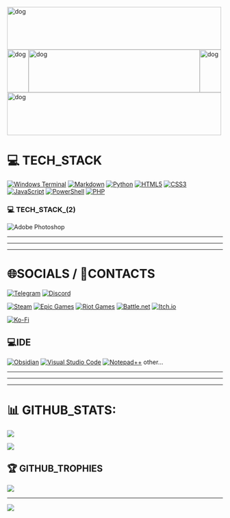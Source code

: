 
<a href="https://github.com/NicoNikoNert"><img src="https://avatars.mds.yandex.net/i?id=319de46b1abd271f493d38ed1af6f0e4_l-5446590-images-thumbs&n=13" width="500" height="100" alt="dog"/></a><br><a href="https://github.com/NicoNikoNert"><img src="https://avatars.mds.yandex.net/i?id=319de46b1abd271f493d38ed1af6f0e4_l-5446590-images-thumbs&n=13" width="50" height="100" alt="dog"/></a><a href="https://github.com/NicoNikoNert"><img src="https://avatars.mds.yandex.net/i?id=319de46b1abd271f493d38ed1af6f0e4_l-5446590-images-thumbs&n=13" width="400" height="100" alt="dog"/></a><a href="https://github.com/NicoNikoNert"><img src="https://avatars.mds.yandex.net/i?id=319de46b1abd271f493d38ed1af6f0e4_l-5446590-images-thumbs&n=13" width="50" height="100" alt="dog"/></a><br><a href="https://github.com/NicoNikoNert"><img src="https://avatars.mds.yandex.net/i?id=319de46b1abd271f493d38ed1af6f0e4_l-5446590-images-thumbs&n=13" width="500" height="100" alt="dog"/></a>


# 💻 TECH_STACK
[![Windows Terminal](https://img.shields.io/badge/Windows%20Terminal-%234D4D4D.svg?style=for-the-badge&logo=windows-terminal&logoColor=white)]()
[![Markdown](https://img.shields.io/badge/markdown-%23000000.svg?style=for-the-badge&logo=markdown&logoColor=white)](https://www.markdownguide.org/)
[![Python](https://img.shields.io/badge/python-3670A0?style=flat-square&logo=python&logoColor=ffdd54)](https://www.python.org/)
[![HTML5](https://img.shields.io/badge/html5-%23E34F26.svg?style=flat-square&logo=html5&logoColor=white)](https://www.w3schools.com/html/)
[![CSS3](https://img.shields.io/badge/css3-%231572B6.svg?style=flat-square&logo=css3&logoColor=white)](https://developer.mozilla.org/ru/docs/Web/CSS)
[![JavaScript](https://img.shields.io/badge/javascript-%23323330.svg?style=flat-square&logo=javascript&logoColor=%23F7DF1E)](https://learn.javascript.ru/)
[![PowerShell](https://img.shields.io/badge/PowerShell-%235391FE.svg?style=flat-square&logo=powershell&logoColor=white)](https://learn.microsoft.com/ru-ru/powershell/scripting/overview?view=powershell-7.5)
[![PHP](https://img.shields.io/badge/php-%23777BB4.svg?style=flat-square&logo=php&logoColor=white)](https://www.php.net/)

### 💻 TECH_STACK_(2)
![Adobe Photoshop](https://img.shields.io/badge/adobe%20photoshop-%2331A8FF.svg?style=flat-square&logo=adobe%20photoshop&logoColor=white) 

---
---
---

# 🌐SOCIALS / 👤CONTACTS
[![Telegram](https://img.shields.io/badge/Telegram-2CA5E0?style=for-the-badge&logo=telegram&logoColor=white)](https://t.me/Nik0Nik0)
[![Discord](https://img.shields.io/badge/Discord-%235865F2.svg?style=for-the-badge&logo=discord&logoColor=white)](https://discord.com/)

[![Steam](https://img.shields.io/badge/steam-%23000000.svg?style=flat-square&logo=steam&logoColor=white)](https://steamcommunity.com/profiles/)
[![Epic Games](https://img.shields.io/badge/epicgames-%23313131.svg?style=flat-square&logo=epicgames&logoColor=white)](https://)
[![Riot Games](https://img.shields.io/badge/riotgames-D32936.svg?style=flat-square&logo=riotgames&logoColor=white)](https://)
[![Battle.net](https://img.shields.io/badge/battle.net-%2300AEFF.svg?style=flat-square&logo=battle.net&logoColor=white)](https://)
[![Itch.io](https://img.shields.io/badge/Itch-%23FF0B34.svg?style=flat-square&logo=Itch.io&logoColor=white)](https://)

[![Ko-Fi](https://img.shields.io/badge/Ko--fi-F16061?style=flat-square&logo=ko-fi&logoColor=white)](https://ko-fi.com/nik0nik0) 

## 💻IDE
[![Obsidian](https://img.shields.io/badge/Obsidian-%23483699.svg?style=for-the-badge&logo=obsidian&logoColor=white)](https://obsidian.md/)
[![Visual Studio Code](https://img.shields.io/badge/Visual%20Studio%20Code-0078d7.svg?style=flat-square&logo=visual-studio-code&logoColor=white)](https://code.visualstudio.com/)
[![Notepad++](https://img.shields.io/badge/Notepad++-90E59A.svg?style=flat-square&logo=notepad%2b%2b&logoColor=black)](https://notepad-plus-plus.org/) other...

---
---
---

# 📊 GITHUB_STATS:
![](https://github-readme-stats.vercel.app/api?username=NicoNikoNert&theme=dark&hide_border=false&include_all_commits=false&count_private=false)<br/>
<!--![](https://nirzak-streak-stats.vercel.app/?user=NicoNikoNert&theme=dark&hide_border=false)<br/>-->
![](https://github-readme-stats.vercel.app/api/top-langs/?username=NicoNikoNert&theme=dark&hide_border=false&include_all_commits=false&count_private=false&layout=compact)

## 🏆 GITHUB_TROPHIES
![](https://github-profile-trophy.vercel.app/?username=NicoNikoNert&theme=radical&no-frame=false&no-bg=false&margin-w=4)
<!--
### 🔝 Top Contributed Repo
![](https://github-contributor-stats.vercel.app/api?username=NicoNikoNert&limit=5&theme=dark&combine_all_yearly_contributions=true)
-->
---
[![](https://visitcount.itsvg.in/api?id=NicoNikoNert&icon=0&color=0)](https://visitcount.itsvg.in)



<!--
## 💰 You can help me by Donating
[![Ko-Fi](https://img.shields.io/badge/Ko--fi-F16061?style=flat-square&logo=ko-fi&logoColor=white)](https://ko-fi.com/nik0nik0) 
[![Ko-Fi](https://img.shields.io/badge/Ko--fi-F16061?style=flat-square&logo=ko-fi&logoColor=white)](https://ko-fi.com/nik0nik0)
[![Ko-Fi](https://img.shields.io/badge/Ko--fi-F16061?style=flat-square&logo=ko-fi&logoColor=white)](https://ko-fi.com/nik0nik0)
[![Ko-Fi](https://img.shields.io/badge/Ko--fi-F16061?style=flat-square&logo=ko-fi&logoColor=white)](https://ko-fi.com/nik0nik0)
[![Ko-Fi](https://img.shields.io/badge/Ko--fi-F16061?style=flat-square&logo=ko-fi&logoColor=white)](https://ko-fi.com/nik0nik0)
[![Ko-Fi](https://img.shields.io/badge/Ko--fi-F16061?style=flat-square&logo=ko-fi&logoColor=white)](https://ko-fi.com/nik0nik0)
[![Ko-Fi](https://img.shields.io/badge/Ko--fi-F16061?style=flat-square&logo=ko-fi&logoColor=white)](https://ko-fi.com/nik0nik0)
[![Ko-Fi](https://img.shields.io/badge/Ko--fi-F16061?style=flat-square&logo=ko-fi&logoColor=white)](https://ko-fi.com/nik0nik0)
[![Ko-Fi](https://img.shields.io/badge/Ko--fi-F16061?style=flat-square&logo=ko-fi&logoColor=white)](https://ko-fi.com/nik0nik0)
__>



<!-- ======================================================================================================================================= -->
<!-- ======================================================================================================================================= -->
<!-- ======================================================================================================================================= -->
<!-- ======================================================================================================================================= -->
<!-- ======================================================================================================================================= -->
<!-- ======================================================================================================================================= -->





<!--
## Hi there 👋

```py
import = nikoniko.profile
```

## IDE
Obsidian, VSCODE, Notepad++...
-->

<!--[[https://camo.githubusercontent.com/bd394a787b831849910927427ca0a026b754f7337b477d8b90a4eb01bddc9773/68747470733a2f2f696d672e736869656c64732e696f2f62616467652f4f6273696469616e2d2532333438333639392e7376673f7374796c653d666f722d7468652d6261646765266c6f676f3d6f6273696469616e266c6f676f436f6c6f723d7768697465]]
-->


<!--
**NicoNikoNert/NicoNikoNert** is a ✨ _special_ ✨ repository because its `README.md` (this file) appears on your GitHub profile.

Here are some ideas to get you started:

- 🔭 I’m currently working on ...
- 🌱 I’m currently learning ...
- 👯 I’m looking to collaborate on ...
- 🤔 I’m looking for help with ...
- 💬 Ask me about ...
- 📫 How to reach me: ...
- 😄 Pronouns: ...
- ⚡ Fun fact: ...
-->
